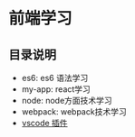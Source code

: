 # 前端学习
## 目录说明
- es6: es6 语法学习
- my-app: react学习
- node: node方面技术学习
- webpack: webpack技术学习
- [vscode 插件](plugins/readme.md)